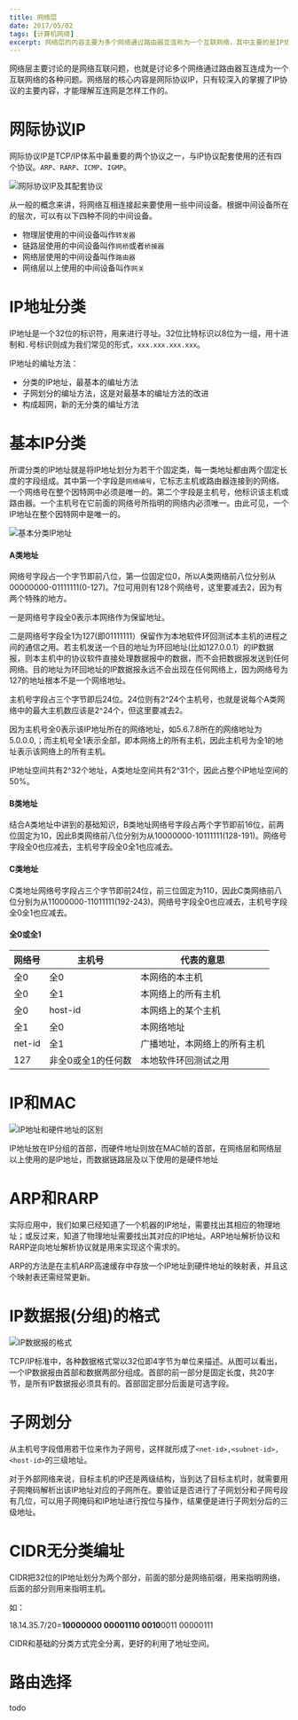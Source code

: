 ```yaml
---
title: 网络层
date: 2017/05/02
tags: [计算机网络]
excerpt: 网络层的内容主要为多个网络通过路由器互连称为一个互联网络，其中主要的是IP协议和路由选择。
---
```


网络层主要讨论的是网络互联问题，也就是讨论多个网络通过路由器互连成为一个互联网络的各种问题。网络层的核心内容是网际协议IP，只有较深入的掌握了IP协议的主要内容，才能理解互连网是怎样工作的。

# 网际协议IP

网际协议IP是TCP/IP体系中最重要的两个协议之一，与IP协议配套使用的还有四个协议。`ARP`、`RARP`、`ICMP`、`IGMP`。

![网际协议IP及其配套协议](http://ojd8i48oc.bkt.clouddn.com/%E7%BD%91%E9%99%85%E5%8D%8F%E8%AE%AEIP%E5%8F%8A%E5%85%B6%E9%85%8D%E5%A5%97%E5%8D%8F%E8%AE%AE.png)

从一般的概念来讲，将网络互相连接起来要使用一些中间设备。根据中间设备所在的层次，可以有以下四种不同的中间设备。

- 物理层使用的中间设备叫作`转发器`
- 链路层使用的中间设备叫作`网桥`或者`桥接器`
- 网络层使用的中间设备叫作`路由器`
- 网络层以上使用的中间设备叫作`网关`

# IP地址分类

IP地址是一个32位的标识符，用来进行寻址。32位比特标识以8位为一组，用十进制和`.`号标识则成为我们常见的形式，`xxx.xxx.xxx.xxx`。

IP地址的编址方法：

- 分类的IP地址，最基本的编址方法
- 子网划分的编址方法，这是对最基本的编址方法的改进
- 构成超网，新的无分类的编址方法

# 基本IP分类

所谓分类的IP地址就是将IP地址划分为若干个固定类，每一类地址都由两个固定长度的字段组成。其中第一个字段是`网络编号`，它标志主机或路由器连接到的网络。一个网络号在整个因特网中必须是唯一的。第二个字段是主机号，他标识该主机或路由器。一个主机号在它前面的网络号所指明的网络内必须唯一。由此可见，一个IP地址在整个因特网中是唯一的。

![基本分类IP地址](http://ojd8i48oc.bkt.clouddn.com/IP%E5%9C%B0%E5%9D%80%E4%B8%AD%E7%9A%84%E7%BD%91%E7%BB%9C%E5%8F%B7%E5%AD%97%E6%AE%B5.png)

#### A类地址

网络号字段占一个字节即前八位，第一位固定位0，所以A类网络前八位分别从00000000-01111111(0-127)。7位可用则有128个网络号，这里要减去2，因为有两个特殊的地方。

一是网络号字段全0表示本网络作为保留地址。

二是网络号字段全1为127(即01111111）保留作为本地软件环回测试本主机的进程之间的通信之用。若主机发送一个目的地址为环回地址(比如127.0.0.1）的IP数据报，则本主机中的协议软件直接处理数据报中的数据，而不会把数据报发送到任何网络。目的地址为环回地址的IP数据报永远不会出现在任何网络上，因为网络号为127的地址根本不是一个网络地址。

主机号字段占三个字节即后24位。24位则有2^24个主机号，也就是说每个A类网络中的最大主机数应该是2^24个，但这里要减去2。

因为主机号全0表示该IP地址所在的网络地址，如5.6.7.8所在的网络地址为5.0.0.0,；而主机号全1表示全部，即本网络上的所有主机，因此主机号为全1的地址表示该网络上的所有主机。

IP地址空间共有2^32个地址，A类地址空间共有2^31个，因此占整个IP地址空间的50%。

#### B类地址

结合A类地址中讲到的基础知识，B类地址网络号字段占两个字节即前16位，前两位固定为10，因此B类网络前八位分别为从10000000-10111111(128-191)。网络号字段全0也应减去，主机号字段全0全1也应减去。

#### C类地址

C类地址网络号字段占三个字节即前24位，前三位固定为110，因此C类网络前八位分别为从11000000-11011111(192-243)。网络号字段全0也应减去，主机号字段全0全1也应减去。

#### 全0或全1

网络号|主机号|代表的意思
--|--|--
全0|全0|本网络的本主机
全0|全1|本网络上的所有主机
全0|host-id|本网络上的某个主机
全1|全0|本网络地址
net-id|全1|广播地址，本网络上的所有主机
127|非全0或全1的任何数|本地软件环回测试之用


# IP和MAC

![IP地址和硬件地址的区别](http://ojd8i48oc.bkt.clouddn.com/IP%E5%9C%B0%E5%9D%80%E4%B8%8E%E7%A1%AC%E4%BB%B6%E5%9C%B0%E5%9D%80%E7%9A%84%E5%8C%BA%E5%88%AB.png)

IP地址放在IP分组的首部，而硬件地址则放在MAC帧的首部，在网络层和网络层以上使用的是IP地址，而数据链路层及以下使用的是硬件地址

# ARP和RARP

实际应用中，我们如果已经知道了一个机器的IP地址，需要找出其相应的物理地址；或反过来，知道了物理地址需要找出其对应的IP地址。ARP地址解析协议和RARP逆向地址解析协议就是用来实现这个需求的。

ARP的方法是在主机ARP高速缓存中存放一个IP地址到硬件地址的映射表，并且这个映射表还需经常更新。

# IP数据报(分组)的格式

![IP数据报的格式](http://ojd8i48oc.bkt.clouddn.com/IP%E6%95%B0%E6%8D%AE%E6%8A%A5%E7%9A%84%E6%A0%BC%E5%BC%8F.png)

TCP/IP标准中，各种数据格式常以32位即4字节为单位来描述。从图可以看出，一个IP数据报由首部和数据两部分组成。首部的前一部分是固定长度，共20字节，是所有IP数据报必须具有的。首部固定部分后面是可选字段。

# 子网划分

从主机号字段借用若干位来作为子网号，这样就形成了`<net-id>,<subnet-id>,<host-id>`的三级地址。

对于外部网络来说，目标主机的IP还是两级结构，当到达了目标主机时，就需要用子网掩码解析出该IP地址对应的子网所在。要验证是否进行了子网划分和子网号段有几位，可以用子网掩码和IP地址进行按位与操作，结果便是进行子网划分后的三级地址。

# CIDR无分类编址

CIDR把32位的IP地址划分为两个部分，前面的部分是网络前缀，用来指明网络，后面的部分则用来指明主机。

如：

18.14.35.7/20=**10000000 00001110 0010**0011 00000111

CIDR和基础的分类方式完全分离，更好的利用了地址空间。

# 路由选择

todo





